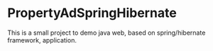 # PropertyAdSpringHibernate

This is a small project to demo java web, based on spring/hibernate framework, application.
